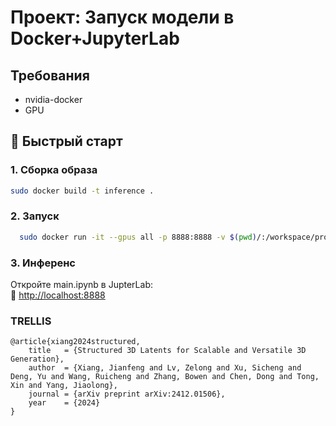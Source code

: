 # Проект: Запуск модели в Docker+JupyterLab

## Требования
- nvidia-docker
- GPU


## 🚀 Быстрый старт

### 1. Сборка образа
```bash
sudo docker build -t inference .
```

### 2. Запуск
```bash
  sudo docker run -it --gpus all -p 8888:8888 -v $(pwd)/:/workspace/project inference
```


### 3. Инференс
Откройте main.ipynb в JupterLab:  
🔗 [http://localhost:8888](http://localhost:8888/)

### TRELLIS
```
@article{xiang2024structured,
    title   = {Structured 3D Latents for Scalable and Versatile 3D Generation},
    author  = {Xiang, Jianfeng and Lv, Zelong and Xu, Sicheng and Deng, Yu and Wang, Ruicheng and Zhang, Bowen and Chen, Dong and Tong, Xin and Yang, Jiaolong},
    journal = {arXiv preprint arXiv:2412.01506},
    year    = {2024}
}
```
